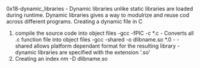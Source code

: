 0x18-dynamic_libraries - Dynamic libraries unlike static libraries are loaded
during runtime. Dynamic libraries gives a way to modulrize and reuse cod across
different programs.
Creating a dynamic file in C
1. compile the source code into object files
   	-gcc -fPIC -c *.c
	   - Converts all .c function file into object files
	-gcc -shared -o dlibname.so *.0
	   - -shared allows platform dependant format for the resulting library
	   - dynamic libraries are specified with the extension '.so'
2. Creating an index
   	    nm -D dlibname.so